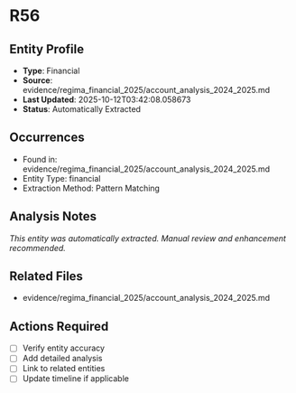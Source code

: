 # R56

## Entity Profile
- **Type**: Financial
- **Source**: evidence/regima_financial_2025/account_analysis_2024_2025.md
- **Last Updated**: 2025-10-12T03:42:08.058673
- **Status**: Automatically Extracted

## Occurrences
- Found in: evidence/regima_financial_2025/account_analysis_2024_2025.md
- Entity Type: financial
- Extraction Method: Pattern Matching

## Analysis Notes
*This entity was automatically extracted. Manual review and enhancement recommended.*

## Related Files
- evidence/regima_financial_2025/account_analysis_2024_2025.md

## Actions Required
- [ ] Verify entity accuracy
- [ ] Add detailed analysis
- [ ] Link to related entities
- [ ] Update timeline if applicable
